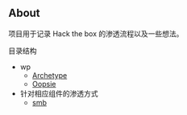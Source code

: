 ## About
项目用于记录 Hack the box 的渗透流程以及一些想法。

目录结构
+ wp
    + [Archetype](./wp/Archetype)
    + [Oopsie](./wp/Oopsie)
+ 针对相应组件的渗透方式
    + [smb](./aim_to_module/smb)